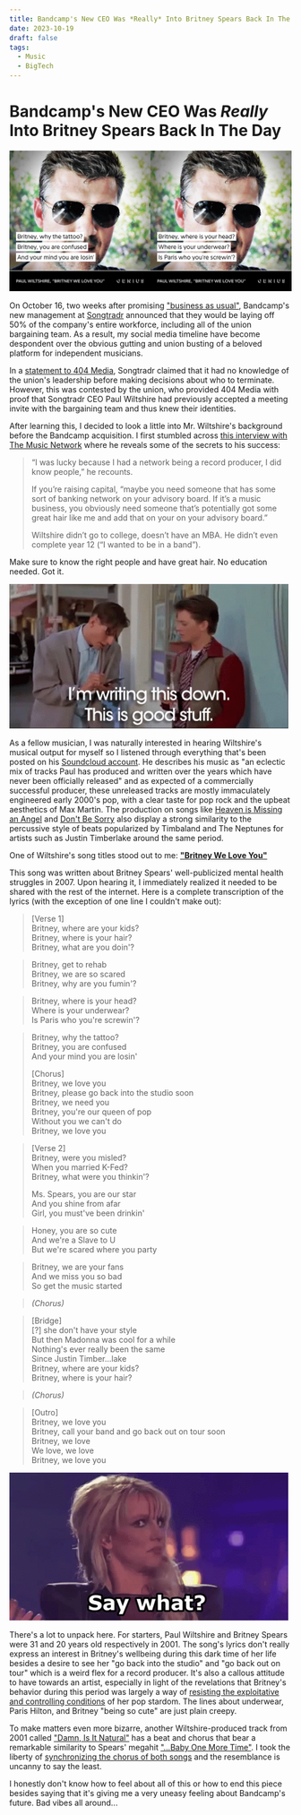 ```yaml
---
title: Bandcamp's New CEO Was *Really* Into Britney Spears Back In The Day
date: 2023-10-19
draft: false
tags:
  - Music
  - BigTech
---
```

# Bandcamp's New CEO Was *Really* Into Britney Spears Back In The Day

![Genius.com lyric cards displaying lyrics to Paul Wiltshire - Britney We Love You](images/wiltshire-britney/genius-lyrics-2x.jpg)


On October 16, two weeks after promising ["business as usual"](https://twitter.com/songtradr/status/1707916008084636014), Bandcamp's new management at [Songtradr](https://en.wikipedia.org/wiki/Songtradr) announced that they would be laying off 50% of the company's entire workforce, including all of the union bargaining team. As a result, my social media timeline have become despondent over the obvious gutting and union busting of a beloved platform for independent musicians.

In a [statement to 404 Media](https://www.404media.co/bandcamps-entire-union-bargaining-team-was-laid-off/), Songtradr claimed that it had no knowledge of the union's leadership before making decisions about who to terminate. However, this was contested by the union, who provided 404 Media with proof that Songtradr CEO Paul Wiltshire had previously accepted a meeting invite with the bargaining team and thus knew their identities.

After learning this, I decided to look a little into Mr. Wiltshire's background before the Bandcamp acquisition. I first stumbled across [this interview with The Music Network](https://themusicnetwork.com/songtradr-paul-wiltshire-interview/) where he reveals some of the secrets to his success:

> “I was lucky because I had a network being a record producer, I did know people,” he recounts.  
> 
> If you’re raising capital, “maybe you need someone that has some sort of banking network on your advisory board. If it’s a music business, you obviously need someone that’s potentially got some great hair like me and add that on your on your advisory board.”
> 
> Wiltshire didn’t go to college, doesn’t have an MBA. He didn’t even complete year 12 (“I wanted to be in a band”).

Make sure to know the right people and have great hair. No education needed. Got it.

![GIF with the caption "I'm writing this down. This is good stuff."](images/wiltshire-britney/taking-notes.gif)


As a fellow musician, I was naturally interested in hearing Wiltshire's musical output for myself so I listened through everything that's been posted on his [Soundcloud account](https://soundcloud.com/paul-l-wiltshire). He describes his music as "an eclectic mix of tracks Paul has produced and written over the years which have never been officially released" and as expected of a commercially successful producer, these unreleased tracks are mostly immaculately engineered early 2000's pop, with a clear taste for pop rock and the upbeat aesthetics of Max Martin. The production on songs like [Heaven is Missing an Angel](https://soundcloud.com/paul-l-wiltshire/heaven-is-missing-an-angel) and [Don't Be Sorry](https://soundcloud.com/paul-l-wiltshire/dont-be-sorry) also display a strong similarity to the percussive style of beats popularized by Timbaland and The Neptunes for artists such as Justin Timberlake around the same period.

One of Wiltshire's song titles stood out to me: [**"Britney We Love You"**](https://soundcloud.com/paul-l-wiltshire)

This song was written about Britney Spears' well-publicized mental health struggles in 2007. Upon hearing it, I immediately realized it needed to be shared with the rest of the internet. Here is a complete transcription of the lyrics (with the exception of one line I couldn't make out):
> [Verse 1]  
> Britney, where are your kids?  
> Britney, where is your hair?  
> Britney, what are you doin'?  

> Britney, get to rehab  
> Britney, we are so scared  
> Britney, why are you fumin'?  

> Britney, where is your head?  
> Where is your underwear?  
> Is Paris who you're screwin'?  

> Britney, why the tattoo?  
> Britney, you are confused  
> And your mind you are losin'  
> 
> [Chorus]  
> Britney, we love you  
> Britney, please go back into the studio soon  
> Britney, we need you  
> Britney, you're our queen of pop  
> Without you we can't do  
> Britney, we love you  

> [Verse 2]  
> Britney, were you misled?  
> When you married K-Fed?  
> Britney, what were you thinkin'?  
> 
> Ms. Spears, you are our star  
> And you shine from afar  
> Girl, you must've been drinkin'  

> Honey, you are so cute  
> And we're a Slave to U  
> But we're scared where you party  

> Britney, we are your fans  
> And we miss you so bad  
> So get the music started  

> *(Chorus)*  

> [Bridge]  
> [?] she don't have your style  
> But then Madonna was cool for a while  
> Nothing's ever really been the same  
> Since Justin Timber...lake  
> Britney, where are your kids?  
> Britney, where is your hair?  

> *(Chorus)*

> [Outro]  
> Britney, we love you  
> Britney, call your band and go back out on tour soon  
> Britney, we love  
> We love, we love  
> Britney, we love you  

![GIF of Britney Spears looking confused with a caption that says "say what?"](images/wiltshire-britney/say-what.gif)

There's a lot to unpack here. For starters, Paul Wiltshire and Britney Spears were 31 and 20 years old respectively in 2001. The song's lyrics don't really express an interest in Britney's wellbeing during this dark time of her life besides a desire to see her "go back into the studio" and "go back out on tour" which is a weird flex for a record producer. It's also a callous attitude to have towards an artist, especially in light of the revelations that Britney's behavior during this period was largely a way of [resisting the exploitative and controlling conditions](https://www.cbsnews.com/news/britney-spears-memoir-excerpts-woman-in-me-shaving-her-head-after-years-of-being-eyeballed/) of her pop stardom. The lines about underwear, Paris Hilton, and Britney "being so cute" are just plain creepy.

To make matters even more bizarre, another Wiltshire-produced track from 2001 called ["Damn, Is It Natural"](https://soundcloud.com/paul-l-wiltshire/damn-is-it-natural) has a beat and chorus that bear a remarkable similarity to Spears' megahit ["...Baby One More Time"](https://www.youtube.com/watch?v=C-u5WLJ9Yk4). I took the liberty of [synchronizing the chorus of both songs](https://soundcloud.com/collegehill/damn-is-it-natural-baby-baby-one-more-time) and the resemblance is uncanny to say the least.

I honestly don't know how to feel about all of this or how to end this piece besides saying that it's giving me a very uneasy feeling about Bandcamp's future. Bad vibes all around...